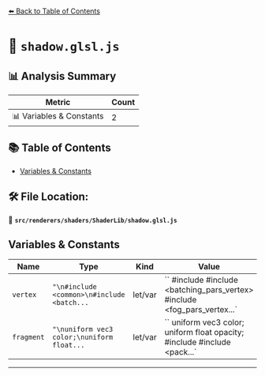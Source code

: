 [⬅️ Back to Table of Contents](../../../../index.md)

# 📄 `shadow.glsl.js`

## 📊 Analysis Summary

| Metric | Count |
|--------|-------|
| 📊 Variables & Constants | 2 |

## 📚 Table of Contents

- [Variables & Constants](#variables-constants)

## 🛠️ File Location:
📂 **`src/renderers/shaders/ShaderLib/shadow.glsl.js`**

## Variables & Constants

| Name | Type | Kind | Value | Exported |
|------|------|------|-------|----------|
| `vertex` | `"\n#include <common>\n#include <batch...` | let/var | `` #include <common> #include <batching_pars_vertex> #include <fog_pars_vertex...` | ✓ |
| `fragment` | `"\nuniform vec3 color;\nuniform float...` | let/var | `` uniform vec3 color; uniform float opacity; #include <common> #include <pack...` | ✓ |


---
